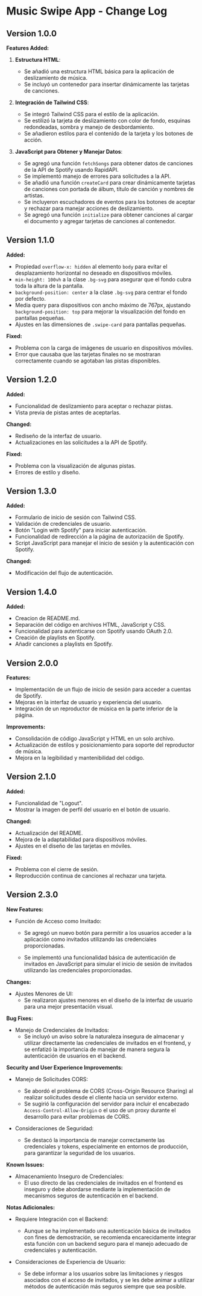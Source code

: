 # Music Swipe App - Change Log

## Version 1.0.0

**Features Added:**

1. **Estructura HTML**:
   - Se añadió una estructura HTML básica para la aplicación de deslizamiento de música.
   - Se incluyó un contenedor para insertar dinámicamente las tarjetas de canciones.

2. **Integración de Tailwind CSS**:
   - Se integró Tailwind CSS para el estilo de la aplicación.
   - Se estilizó la tarjeta de deslizamiento con color de fondo, esquinas redondeadas, sombra y manejo de desbordamiento.
   - Se añadieron estilos para el contenido de la tarjeta y los botones de acción.

3. **JavaScript para Obtener y Manejar Datos**:
   - Se agregó una función `fetchSongs` para obtener datos de canciones de la API de Spotify usando RapidAPI.
   - Se implementó manejo de errores para solicitudes a la API.
   - Se añadió una función `createCard` para crear dinámicamente tarjetas de canciones con portada de álbum, título de canción y nombres de artistas.
   - Se incluyeron escuchadores de eventos para los botones de aceptar y rechazar para manejar acciones de deslizamiento.
   - Se agregó una función `initialize` para obtener canciones al cargar el documento y agregar tarjetas de canciones al contenedor.

## Version 1.1.0

**Added:**

- Propiedad `overflow-x: hidden` al elemento `body` para evitar el desplazamiento horizontal no deseado en dispositivos móviles.
- `min-height: 100vh` a la clase `.bg-svg` para asegurar que el fondo cubra toda la altura de la pantalla.
- `background-position: center` a la clase `.bg-svg` para centrar el fondo por defecto.
- Media query para dispositivos con ancho máximo de 767px, ajustando `background-position: top` para mejorar la visualización del fondo en pantallas pequeñas.
- Ajustes en las dimensiones de `.swipe-card` para pantallas pequeñas.

**Fixed:**

- Problema con la carga de imágenes de usuario en dispositivos móviles.
- Error que causaba que las tarjetas finales no se mostraran correctamente cuando se agotaban las pistas disponibles.

## Version 1.2.0

**Added:**

- Funcionalidad de deslizamiento para aceptar o rechazar pistas.
- Vista previa de pistas antes de aceptarlas.

**Changed:**

- Rediseño de la interfaz de usuario.
- Actualizaciones en las solicitudes a la API de Spotify.

**Fixed:**

- Problema con la visualización de algunas pistas.
- Errores de estilo y diseño.

## Version 1.3.0

**Added:**

- Formulario de inicio de sesión con Tailwind CSS.
- Validación de credenciales de usuario.
- Botón "Login with Spotify" para iniciar autenticación.
- Funcionalidad de redirección a la página de autorización de Spotify.
- Script JavaScript para manejar el inicio de sesión y la autenticación con Spotify.

**Changed:**

- Modificación del flujo de autenticación.

## Version 1.4.0

**Added:**

- Creacion de README.md.
- Separación del código en archivos HTML, JavaScript y CSS.
- Funcionalidad para autenticarse con Spotify usando OAuth 2.0.
- Creación de playlists en Spotify.
- Añadir canciones a playlists en Spotify.

## Version 2.0.0

**Features:**

- Implementación de un flujo de inicio de sesión para acceder a cuentas de Spotify.
- Mejoras en la interfaz de usuario y experiencia del usuario.
- Integración de un reproductor de música en la parte inferior de la página.

**Improvements:**

- Consolidación de código JavaScript y HTML en un solo archivo.
- Actualización de estilos y posicionamiento para soporte del reproductor de música.
- Mejora en la legibilidad y mantenibilidad del código.

## Version 2.1.0

**Added:**

- Funcionalidad de "Logout".
- Mostrar la imagen de perfil del usuario en el botón de usuario.

**Changed:**

- Actualización del README.
- Mejora de la adaptabilidad para dispositivos móviles.
- Ajustes en el diseño de las tarjetas en móviles.

**Fixed:**

- Problema con el cierre de sesión.
- Reproducción continua de canciones al rechazar una tarjeta.

## Version 2.3.0

**New Features:**

- Función de Acceso como Invitado:
  - Se agregó un nuevo botón para permitir a los usuarios acceder a la aplicación como invitados utilizando las credenciales proporcionadas.

  - Se implementó una funcionalidad básica de autenticación de invitados en JavaScript para simular el inicio de sesión de invitados utilizando las credenciales proporcionadas.

**Changes:**

- Ajustes Menores de UI:
  - Se realizaron ajustes menores en el diseño de la interfaz de usuario para una mejor presentación visual.

**Bug Fixes:**

- Manejo de Credenciales de Invitados:
  - Se incluyó un aviso sobre la naturaleza insegura de almacenar y utilizar directamente las credenciales de invitados en el frontend, y se enfatizó la importancia de manejar de manera segura la autenticación de usuarios en el backend.

**Security and User Experience Improvements:**

- Manejo de Solicitudes CORS:
  - Se abordó el problema de CORS (Cross-Origin Resource Sharing) al realizar solicitudes desde el cliente hacia un servidor externo.
  - Se sugirió la configuración del servidor para incluir el encabezado `Access-Control-Allow-Origin` o el uso de un proxy durante el desarrollo para evitar problemas de CORS.

- Consideraciones de Seguridad:
  - Se destacó la importancia de manejar correctamente las credenciales y tokens, especialmente en entornos de producción, para garantizar la seguridad de los usuarios.

**Known Issues:**

- Almacenamiento Inseguro de Credenciales:
  - El uso directo de las credenciales de invitados en el frontend es inseguro y debe abordarse mediante la implementación de mecanismos seguros de autenticación en el backend.

**Notas Adicionales:**

- Requiere Integración con el Backend:
  - Aunque se ha implementado una autenticación básica de invitados con fines de demostración, se recomienda encarecidamente integrar esta función con un backend seguro para el manejo adecuado de credenciales y autenticación.

- Consideraciones de Experiencia de Usuario:
  - Se debe informar a los usuarios sobre las limitaciones y riesgos asociados con el acceso de invitados, y se les debe animar a utilizar métodos de autenticación más seguros siempre que sea posible.
